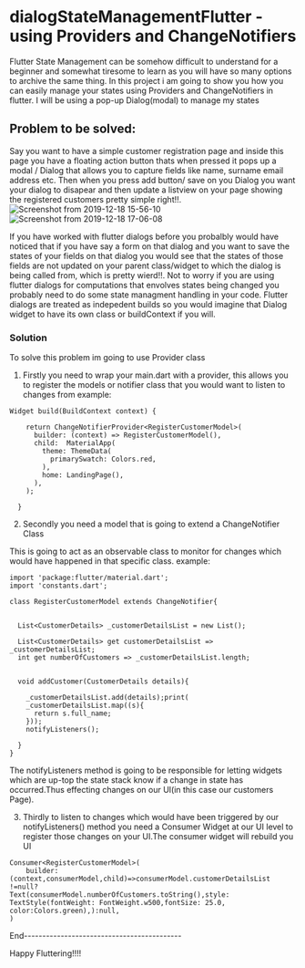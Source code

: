 # dialogStateManagementFlutter - using Providers and ChangeNotifiers
Flutter State Management can be somehow difficult to understand for a beginner and somewhat tiresome to learn as you will have so many options to archive the same thing. In this project i am going to show you how you can easily manage your states using Providers and ChangeNotifiers in flutter. I will be using a pop-up Dialog(modal) to manage my states

## Problem to be solved:
Say you want to have a simple customer registration page and inside this page you have a floating action button thats when pressed it pops up a modal / Dialog that allows you to capture fields like name, surname email address etc. Then when you press add button/ save on you Dialog you want your dialog to disapear and then update a listview on your page showing the registered customers pretty simple right!!.
![Screenshot from 2019-12-18 15-56-10](https://user-images.githubusercontent.com/10974454/71097290-7347b600-21b8-11ea-86f9-038b65785ace.png)![Screenshot from 2019-12-18 17-06-08](https://user-images.githubusercontent.com/10974454/71097558-d20d2f80-21b8-11ea-9fcd-17930e269e24.png)

If you have worked with flutter dialogs before you probalbly would have noticed that if you have say a form on that dialog and you want to save the states of your fields on that dialog you would see that the states of those fields are not updated on your parent class/widget to which the dialog is being called from, which is pretty wierd!!.
Not to worry if you are using flutter dialogs for computations that envolves states being changed you probably need to do some state managment handling in your code. Flutter dialogs are treated as indepedent builds so you would imagine that Dialog widget to have its own class or buildContext if you will.

### Solution
To solve this problem im going to use Provider class

1. Firstly you need to wrap your main.dart with a provider, this allows you to register the models or notifier class that you would want to listen to changes from
example:
```
Widget build(BuildContext context) {

    return ChangeNotifierProvider<RegisterCustomerModel>(
      builder: (context) => RegisterCustomerModel(),
      child:  MaterialApp(
        theme: ThemeData(
          primarySwatch: Colors.red,
        ),
        home: LandingPage(),
      ),
    );
    
  }
  ```
  
2. Secondly you need a model that is going to extend a ChangeNotifier Class

This is going to act as an observable class to monitor for changes which would have happened in that specific class. 
example:
```
import 'package:flutter/material.dart';
import 'constants.dart';

class RegisterCustomerModel extends ChangeNotifier{


  List<CustomerDetails> _customerDetailsList = new List();

  List<CustomerDetails> get customerDetailsList => _customerDetailsList;
  int get numberOfCustomers => _customerDetailsList.length;


  void addCustomer(CustomerDetails details){
  
    _customerDetailsList.add(details);print(
    _customerDetailsList.map((s){
      return s.full_name;
    }));
    notifyListeners();
    
  }
}
```
  
The notifyListeners method is going to be responsible for letting widgets which are up-top the state stack know if a change in state has occurred.Thus effecting changes on our UI(in this case our customers Page).

3. Thirdly to listen to changes which would have been triggered by our notifyListeners() method you need a Consumer Widget at our UI level to register those changes on your UI.The consumer widget will rebuild you UI
```
Consumer<RegisterCustomerModel>( 
    builder:(context,consumerModel,child)=>consumerModel.customerDetailsList !=null?                                             Text(consumerModel.numberOfCustomers.toString(),style: TextStyle(fontWeight: FontWeight.w500,fontSize: 25.0,                 color:Colors.green),):null,
)
 ```
 
 End-------------------------------------------
 
 Happy Fluttering!!!!






